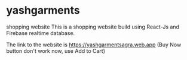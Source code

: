 # yashgarments
shopping website
This is a shopping website build using React-Js and Firebase realtime database.

The link to the website is https://yashgarmentsagra.web.app
(Buy Now button don't work now, use Add to Cart)
